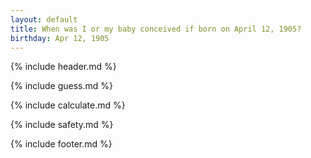 ```yaml
---
layout: default
title: When was I or my baby conceived if born on April 12, 1905?
birthday: Apr 12, 1905
---
```


{% include header.md %}

{% include guess.md %}

{% include calculate.md %}

{% include safety.md %}

{% include footer.md %}



